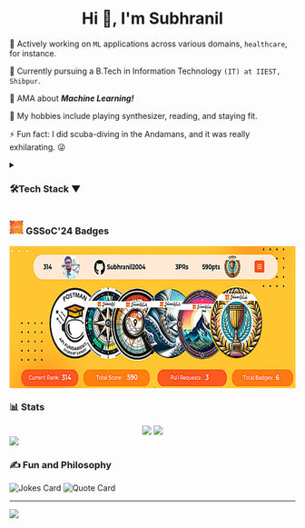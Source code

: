 
<h1 align="center">Hi 👋, I'm Subhranil</h1>

<!--# 💫 About Me:) -->
🔭 Actively working on `ML` applications across various domains, `healthcare`, for instance.

🌱 Currently pursuing a B.Tech in Information Technology `(IT) at IIEST, Shibpur`.

💬 AMA about ***Machine Learning!***

🎹 My hobbies include playing synthesizer, reading, and staying fit.

⚡ Fun fact: I did scuba-diving in the Andamans, and it was really exhilarating. 😜

<!--🌐 Connect with me: [![LinkedIn](https://img.shields.io/badge/LinkedIn-%230077B5.svg?logo=linkedin&logoColor=white)](https://linkedin.com/in/subhranil-nandy) -->

<details>	
 <summary><h3>🛠Tech Stack ▼</h3></summary><br>
  
![Keras](https://img.shields.io/badge/Keras-%23D00000.svg?style=for-the-badge&logo=Keras&logoColor=white) ![Matplotlib](https://img.shields.io/badge/Matplotlib-%23ffffff.svg?style=for-the-badge&logo=Matplotlib&logoColor=black) ![NumPy](https://img.shields.io/badge/numpy-%23013243.svg?style=for-the-badge&logo=numpy&logoColor=white) ![Pandas](https://img.shields.io/badge/pandas-%23150458.svg?style=for-the-badge&logo=pandas&logoColor=white) ![Plotly](https://img.shields.io/badge/Plotly-%233F4F75.svg?style=for-the-badge&logo=plotly&logoColor=white) ![scikit-learn](https://img.shields.io/badge/scikit--learn-%23F7931E.svg?style=for-the-badge&logo=scikit-learn&logoColor=white) ![Scipy](https://img.shields.io/badge/SciPy-%230C55A5.svg?style=for-the-badge&logo=scipy&logoColor=%white) ![TensorFlow](https://img.shields.io/badge/TensorFlow-%23FF6F00.svg?style=for-the-badge&logo=TensorFlow&logoColor=white) ![Anaconda](https://img.shields.io/badge/Anaconda-%2344A833.svg?style=for-the-badge&logo=anaconda&logoColor=white) ![OpenCV](https://img.shields.io/badge/opencv-%23white.svg?style=for-the-badge&logo=opencv&logoColor=white) ![Python](https://img.shields.io/badge/python-3670A0?style=for-the-badge&logo=python&logoColor=ffdd54)
  
<img src="https://github.com/Subhranil2004/Subhranil2004/blob/4d9bb55cd1441e6d2723483ad40e710f3dff09fb/icons/java-ar21.svg" alt="Java" height="40"/> <img height="35" alt="C Programming Language" src="https://upload.wikimedia.org/wikipedia/commons/thumb/1/18/C_Programming_Language.svg/256px-C_Programming_Language.svg.png"> ![OpenGL](https://img.shields.io/badge/OpenGL-%23FFFFFF.svg?style=for-the-badge&logo=opengl)   ![LaTeX](https://img.shields.io/badge/latex-%23008080.svg?style=for-the-badge&logo=latex&logoColor=white) ![Markdown](https://img.shields.io/badge/markdown-%23000000.svg?style=for-the-badge&logo=markdown&logoColor=white) 
<a title="MATLAB" href="https://www.mathworks.com/" target="_blank"> <img src="https://github.com/devicons/devicon/blob/master/icons/matlab/matlab-original.svg" alt="matlab" width="40" height="40"/> </a> 
<img src="https://github.com/Subhranil2004/Subhranil2004/blob/4d9bb55cd1441e6d2723483ad40e710f3dff09fb/icons/qiskit.png" alt="Qiskit" height="44" />  
   
   ![Arduino](https://img.shields.io/badge/-Arduino-00979D?style=for-the-badge&logo=Arduino&logoColor=white) ![Raspberry Pi](https://img.shields.io/badge/-RaspberryPi-C51A4A?style=for-the-badge&logo=Raspberry-Pi) <a title="Linux OS" href="https://www.linux.org/" target="_blank"> <img src="https://raw.githubusercontent.com/devicons/devicon/master/icons/linux/linux-original.svg" alt="linux" width="40" height="40"/> </a> 
   
</details>

### <img src="icons/GSSoC24_logo.jpeg" height="25"/>  GSSoC'24 Badges
<p align="center">
<a title="GSSoC'24" href="https://gssoc.girlscript.tech/leaderboard" target="_blank">
  <img src="icons/GSSoC24_Badges.png" align="center" height="250" />
</a>

</p>

### 📊 Stats

<p align="center">
  <img src="https://github-readme-stats.vercel.app/api?username=Subhranil2004&theme=github_dark&hide_border=false&include_all_commits=false&count_private=true" height="195"/>
  <img src="https://github-readme-stats.vercel.app/api/top-langs/?username=Subhranil2004&theme=github_dark&hide_border=false&include_all_commits=true&count_private=true&layout=compact" height="195"/>
  <br>
  <img src="https://github-readme-streak-stats.herokuapp.com/?user=Subhranil2004&theme=github_dark&hide_border=false" style="display: block; margin: 0 auto;"/>
  
</p>




### ✍️ Fun and Philosophy
<img src="https://readme-jokes.vercel.app/api?theme=radical" width="25%" alt="Jokes Card"/> <img src="https://quotes-github-readme.vercel.app/api?type=horizontal&theme=radical&hide_border=false" width="<=65%" alt="Quote Card"/>




---
![](https://visitcount.itsvg.in/api?id=Subhranil2004&icon=10&color=1)

